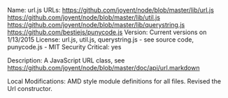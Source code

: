 Name: url.js
URLs: 
https://github.com/joyent/node/blob/master/lib/url.js
https://github.com/joyent/node/blob/master/lib/util.js
https://github.com/joyent/node/blob/master/lib/querystring.js
https://github.com/bestiejs/punycode.js
Version: Current versions on 1/13/2015
License: url.js, util.js, querystring.js - see source code, punycode.js - MIT
Security Critical: yes

Description:
A JavaScript URL class, see 
https://github.com/joyent/node/blob/master/doc/api/url.markdown

Local Modifications:
AMD style module definitions for all files. Revised the Url constructor.


